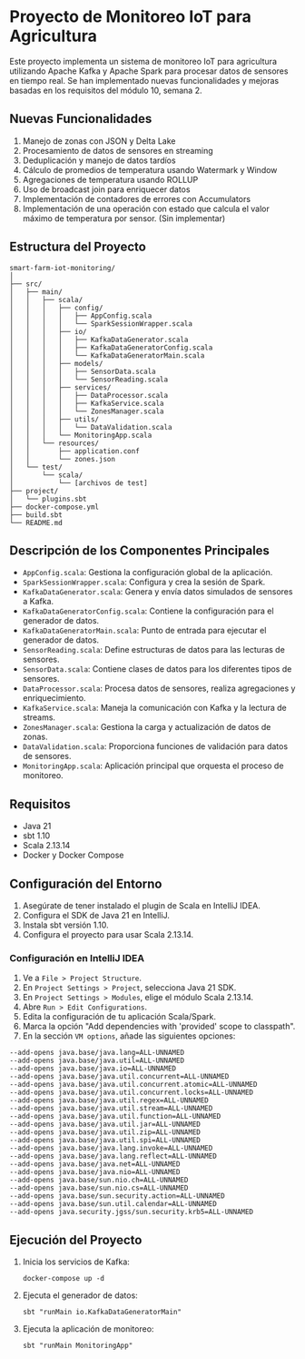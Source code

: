 # Proyecto de Monitoreo IoT para Agricultura

Este proyecto implementa un sistema de monitoreo IoT para agricultura utilizando Apache Kafka y Apache Spark para procesar datos de sensores en tiempo real. Se han implementado nuevas funcionalidades y mejoras basadas en los requisitos del módulo 10, semana 2.

## Nuevas Funcionalidades

1. Manejo de zonas con JSON y Delta Lake
2. Procesamiento de datos de sensores en streaming
3. Deduplicación y manejo de datos tardíos
4. Cálculo de promedios de temperatura usando Watermark y Window
5. Agregaciones de temperatura usando ROLLUP
6. Uso de broadcast join para enriquecer datos
7. Implementación de contadores de errores con Accumulators
8. Implementación de una operación con estado que calcula el valor máximo de temperatura por sensor. (Sin implementar)

## Estructura del Proyecto

```
smart-farm-iot-monitoring/
│
├── src/
│   ├── main/
│   │   ├── scala/
│   │   │   ├── config/
│   │   │   │   ├── AppConfig.scala
│   │   │   │   └── SparkSessionWrapper.scala
│   │   │   ├── io/
│   │   │   │   ├── KafkaDataGenerator.scala
│   │   │   │   ├── KafkaDataGeneratorConfig.scala
│   │   │   │   └── KafkaDataGeneratorMain.scala
│   │   │   ├── models/
│   │   │   │   ├── SensorData.scala
│   │   │   │   └── SensorReading.scala
│   │   │   ├── services/
│   │   │   │   ├── DataProcessor.scala
│   │   │   │   ├── KafkaService.scala
│   │   │   │   └── ZonesManager.scala
│   │   │   ├── utils/
│   │   │   │   └── DataValidation.scala
│   │   │   └── MonitoringApp.scala
│   │   └── resources/
│   │       ├── application.conf
│   │       └── zones.json
│   └── test/
│       └── scala/
│           └── [archivos de test]
├── project/
│   └── plugins.sbt
├── docker-compose.yml
├── build.sbt
└── README.md
```

## Descripción de los Componentes Principales

- `AppConfig.scala`: Gestiona la configuración global de la aplicación.
- `SparkSessionWrapper.scala`: Configura y crea la sesión de Spark.
- `KafkaDataGenerator.scala`: Genera y envía datos simulados de sensores a Kafka.
- `KafkaDataGeneratorConfig.scala`: Contiene la configuración para el generador de datos.
- `KafkaDataGeneratorMain.scala`: Punto de entrada para ejecutar el generador de datos.
- `SensorReading.scala`: Define estructuras de datos para las lecturas de sensores.
- `SensorData.scala`: Contiene clases de datos para los diferentes tipos de sensores.
- `DataProcessor.scala`: Procesa datos de sensores, realiza agregaciones y enriquecimiento.
- `KafkaService.scala`: Maneja la comunicación con Kafka y la lectura de streams.
- `ZonesManager.scala`: Gestiona la carga y actualización de datos de zonas.
- `DataValidation.scala`: Proporciona funciones de validación para datos de sensores.
- `MonitoringApp.scala`: Aplicación principal que orquesta el proceso de monitoreo.

## Requisitos

- Java 21
- sbt 1.10
- Scala 2.13.14
- Docker y Docker Compose

## Configuración del Entorno

1. Asegúrate de tener instalado el plugin de Scala en IntelliJ IDEA.
2. Configura el SDK de Java 21 en IntelliJ.
3. Instala sbt versión 1.10.
4. Configura el proyecto para usar Scala 2.13.14.

### Configuración en IntelliJ IDEA

1. Ve a `File > Project Structure`.
2. En `Project Settings > Project`, selecciona Java 21 SDK.
3. En `Project Settings > Modules`, elige el módulo Scala 2.13.14.
4. Abre `Run > Edit Configurations`.
5. Edita la configuración de tu aplicación Scala/Spark.
6. Marca la opción "Add dependencies with 'provided' scope to classpath".
7. En la sección `VM options`, añade las siguientes opciones:

```
--add-opens java.base/java.lang=ALL-UNNAMED
--add-opens java.base/java.util=ALL-UNNAMED
--add-opens java.base/java.io=ALL-UNNAMED
--add-opens java.base/java.util.concurrent=ALL-UNNAMED
--add-opens java.base/java.util.concurrent.atomic=ALL-UNNAMED
--add-opens java.base/java.util.concurrent.locks=ALL-UNNAMED
--add-opens java.base/java.util.regex=ALL-UNNAMED
--add-opens java.base/java.util.stream=ALL-UNNAMED
--add-opens java.base/java.util.function=ALL-UNNAMED
--add-opens java.base/java.util.jar=ALL-UNNAMED
--add-opens java.base/java.util.zip=ALL-UNNAMED
--add-opens java.base/java.util.spi=ALL-UNNAMED
--add-opens java.base/java.lang.invoke=ALL-UNNAMED
--add-opens java.base/java.lang.reflect=ALL-UNNAMED
--add-opens java.base/java.net=ALL-UNNAMED
--add-opens java.base/java.nio=ALL-UNNAMED
--add-opens java.base/sun.nio.ch=ALL-UNNAMED
--add-opens java.base/sun.nio.cs=ALL-UNNAMED
--add-opens java.base/sun.security.action=ALL-UNNAMED
--add-opens java.base/sun.util.calendar=ALL-UNNAMED
--add-opens java.security.jgss/sun.security.krb5=ALL-UNNAMED
```

## Ejecución del Proyecto

1. Inicia los servicios de Kafka:
   ```
   docker-compose up -d
   ```

2. Ejecuta el generador de datos:
   ```
   sbt "runMain io.KafkaDataGeneratorMain"
   ```

3. Ejecuta la aplicación de monitoreo:
   ```
   sbt "runMain MonitoringApp"
   ```
